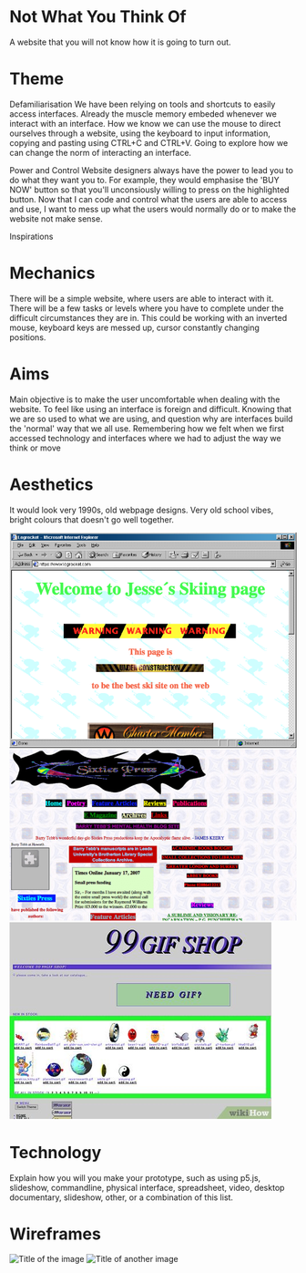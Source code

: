 # Not What You Think Of

A website that you will not know how it is going to turn out.

# Theme  

Defamiliarisation
We have been relying on tools and shortcuts to easily access interfaces. 
Already the muscle memory embeded whenever we interact with an interface.
How we know we can use the mouse to direct ourselves through a website, using the keyboard to input information, copying and pasting using CTRL+C and CTRL+V.
Going to explore how we can change the norm of interacting an interface.

Power and Control
Website designers always have the power to lead you to do what they want you to.
For example, they would emphasise the 'BUY NOW' button so that you'll unconsiously willing to press on the highlighted button.
Now that I can code and control what the users are able to access and use, I want to mess up what the users would normally do or to make the website not make sense.

Inspirations



# Mechanics  

There will be a simple website, where users are able to interact with it.
There will be a few tasks or levels where you have to complete under the difficult circumstances they are in.
This could be working with an inverted mouse, keyboard keys are messed up, cursor constantly changing positions.

# Aims  

Main objective is to make the user uncomfortable when dealing with the website.
To feel like using an interface is foreign and difficult.
Knowing that we are so used to what we are using, and question why are interfaces build the 'normal' way that we all use.
Remembering how we felt when we first accessed technology and interfaces where we had to adjust the way we think or move 

# Aesthetics

It would look very 1990s, old webpage designs.
Very old school vibes, bright colours that doesn't go well together.

![Example 1](Images/webpage1.png)
![Example 2](Images/webpage2.png)
![Example 3](Images/webpage3.jpeg)

# Technology 

Explain how you will you make your prototype, such as using p5.js, 
slideshow, commandline, physical interface, spreadsheet, 
video, desktop documentary, slideshow, other, or a combination of this list. 



# Wireframes 

![Title of the image](image.jpg)
![Title of another image](image.jpg)

